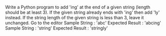 Write a Python program to add 'ing' at the end of a given string (length should be at least 3). If the given string already ends with 'ing' then add 'ly' instead. If the string length of the given string is less than 3, leave it unchanged. Go to the editor
Sample String : 'abc'
Expected Result : 'abcing'
Sample String : 'string'
Expected Result : 'stringly'
